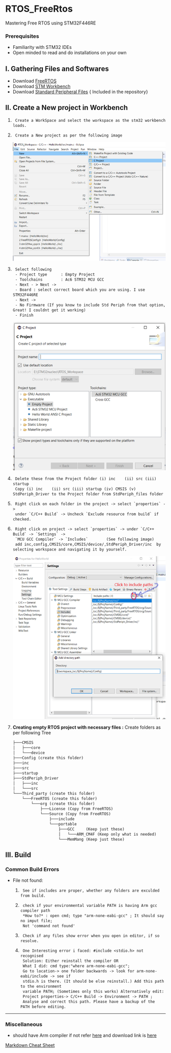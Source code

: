 # RTOS_FreeRtos
Mastering Free RTOS using STM32F446RE

### Prerequisites
- Familiarity with STM32 IDEs
- Open minded to read and do installations on your own


## I. Gathering Files and Softwares 

- Download [FreeRTOS](https://www.freertos.org/)
- Download [STM Workbench](https://www.openstm32.org/HomePage)
- Download [Standard Peripheral Files](./StdPeri_files) { Included in the repository}

## II. Create a New project in Workbench

1.		Create a WorkSpace and select the workspace as the stm32 workbench loads.
2.		Create a New project as per the following image
	![New Project](./readme_imgs/New_prjt.PNG) 
3.		Select following
		- Project type 		: Empty Project
		- Toolchains 		: Ac6 STM32 MCU GCC
		- Next - > Next ->
		- Board : select correct board which you are using. I use STM32F446RE
		- Next ->
		- No Firmware (If you know to include Std Periph from that option, Great! I couldnt get it working)
		- Finish
	![New PRjt2](./readme_imgs/New_prjt2.PNG)

4.		Delete these from the Project folder (i) inc	(ii) src (iii) startup
		Copy (i) inc	(ii) src (iii) startup (iv) CMSIS (v) StdPeriph_Driver to the Project folder from StdPeriph_files folder
5.		Right click on each folder in the project -> select `properties` -> 
		under `C/C++ Build` -> Uncheck `Exclude resource from build` if checked.
6.		Right click on project -> select `properties` -> under `C/C++ Build` -> `Settings` ->
		`MCU GCC Compiler` -> `Includes`		(See following image) 
		add inc,config,CMSIS/core,CMSIS/device/,StdPeriph_Driver/inc  by selecting workspace and navigating it by yourself.
	![NewPrjt3](./readme_imgs/NewPrjt3.png)
7.	**Creating empty RTOS project with necessary files :**
		Create folders as per following Tree

		├───CMSIS
		│   ├───core
		│   └───device
		├───Config (create this folder)
		├───inc
		├───src
		├───startup
		├───StdPeriph_Driver
		│   ├───inc
		│   └───src
		└───Third_party (create this folder)
		    └───FreeRTOS (create this folder)
		        └───org (create this folder)
		            ├───License (Copy from FreeRTOS)
		            └───Source (Copy from FreeRTOS)
		                ├───include
		                └───portable
		                    ├───GCC		(Keep just these)
		                    │   └───ARM_CM4F (Keep only what is needed)
		                    └───MemMang (Keep just these)

## III. Build
### Common Build Errors
* File not found: 
	1.		See if includes are proper, whether any folders are exculded from build.
	2.		check if your environmental variable PATH is having Arm gcc compiler path
			*How to?* : open cmd; type "arm-none-eabi-gcc" ; It should say no imput file; 
			Not 'command not found'  
	3.		Check if any files show error when you open in editor, if so resolve.
	4. 		One Interesting error i faced: #include <stdio.h> not recognised 
			Solution: Either reinstall the compiler OR
			What I did: cmd type:"where arm-none-eabi-gcc"; 
			Go to location-> one folder backwards -> look for arm-none-eabi/include -> see if 
			stdio.h is there. (It should be else reinstall.) Add this path to the environment 
			variable PATH; (Sometimes only this works) Alternatively edit:
			Project properties-> C/C++ Build -> Environment -> PATH ;
			Analyse and correct this path. Please have a backup of the PATH before editing.


---
### Miscellaneous


- should have Arm compiler if not refer [here](https://www.youtube.com/watch?v=qWqlkCLmZoE) and download link is [here](https://developer.arm.com/tools-and-software/open-source-software/developer-tools/gnu-toolchain/gnu-rm/downloads)

[Markdown Cheat Sheet](markdown-cheat-sheet.md)